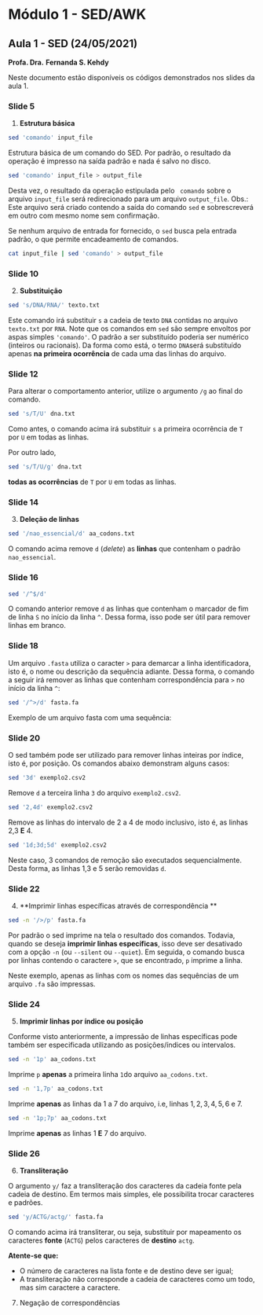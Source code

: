# Módulo 1 - SED/AWK

## Aula 1 - SED  (24/05/2021)

**Profa. Dra.** **Fernanda S. Kehdy**

Neste documento estão disponíveis os códigos demonstrados nos slides da aula 1.

### Slide 5

1. **Estrutura básica**

```bash
sed 'comando' input_file
```

Estrutura básica de um comando do SED. Por padrão, o resultado da operação é impresso na saída padrão e nada é salvo no disco.

```bash
sed 'comando' input_file > output_file
```

Desta vez, o resultado da operação estipulada pelo ` comando` sobre o arquivo `input_file` será redirecionado para um arquivo `output_file`. Obs.: Este arquivo será criado contendo a saída do comando `sed` e sobrescreverá em outro com mesmo nome sem confirmação. 

Se nenhum arquivo de entrada for fornecido, o `sed` busca pela entrada padrão, o que permite encadeamento de comandos. 

```bash
cat input_file | sed 'comando' > output_file
```

### Slide 10

2. **Substituição**

```bash
sed 's/DNA/RNA/' texto.txt
```

Este comando irá substituir `s` a cadeia de texto `DNA` contidas no arquivo `texto.txt` por `RNA`. 
Note que os comandos em `sed` são sempre envoltos por aspas simples `'comando'`. 
O padrão a ser substituído poderia ser numérico (inteiros ou racionais).
Da forma como está, o termo `DNA`será substituído apenas **na primeira ocorrência** de cada uma das linhas do arquivo.

### Slide 12

Para alterar o comportamento anterior, utilize o argumento `/g` ao final do comando.

```bash
sed 's/T/U' dna.txt
```


Como antes, o comando acima irá substituir `s` a primeira ocorrência de `T` por `U` em todas as linhas.

Por outro lado,

```bash
sed 's/T/U/g' dna.txt
```

**todas as ocorrências** de `T` por `U` em todas as linhas.

### Slide 14

3. **Deleção de linhas**

```bash
sed '/nao_essencial/d' aa_codons.txt
```

O comando acima remove `d` (*delete*) as **linhas** que contenham o padrão `nao_essencial`. 

### Slide 16

```bash
sed '/^$/d'
```

O comando anterior remove `d`  as linhas que contenham o marcador de fim de linha `S` no início da linha `^`. Dessa forma, isso pode ser útil para remover linhas em branco.

### Slide 18

Um arquivo `.fasta` utiliza o caracter `>` para demarcar a linha identificadora, isto é, o nome ou descrição da sequência adiante. Dessa forma, o comando a seguir irá remover as linhas que contenham correspondência para `>` no início da linha `^`:

```bash
sed '/^>/d' fasta.fa
```

Exemplo de um arquivo fasta com uma sequência:

### Slide 20

O sed também pode ser utilizado para remover linhas inteiras por índice, isto é, por posição.
Os comandos abaixo demonstram alguns casos:

```bash
sed '3d' exemplo2.csv2
```

Remove `d` a terceira linha `3` do arquivo `exemplo2.csv2`.

```bash
sed '2,4d' exemplo2.csv2
```

Remove as linhas do intervalo de 2 a 4 de modo inclusivo, isto é, as linhas 2,3 **E** 4.

```bash
sed '1d;3d;5d' exemplo2.csv2
```

Neste caso, 3 comandos de remoção são executados sequencialmente. Desta forma, as linhas 1,3 e 5 serão removidas `d`. 

### Slide 22

4. **Imprimir linhas específicas através de correspondência **  

```bash
sed -n '/>/p' fasta.fa
```

Por padrão o sed imprime na tela o resultado dos comandos. Todavia, quando se deseja **imprimir linhas específicas**, isso deve ser desativado com a opção `-n` (ou `--silent` ou `--quiet`). Em seguida, o comando busca por linhas contendo o caractere `>`, que se encontrado, `p` imprime a linha.

Neste exemplo, apenas as linhas com os nomes das sequências de um arquivo `.fa` são impressas.

### Slide 24

5. **Imprimir linhas por índice ou posição**

Conforme visto anteriormente, a impressão de linhas específicas pode também ser especificada utilizando as posições/índices ou intervalos.

```bash
sed -n '1p' aa_codons.txt
```

Imprime `p` **apenas** a primeira linha `1`do arquivo `aa_codons.txt`.

```bash
sed -n '1,7p' aa_codons.txt
```

  Imprime **apenas** as linhas da 1 a 7 do arquivo, i.e, linhas ${1,2,3,4,5,6~\text{e}~7}$.

``` bash
sed -n '1p;7p' aa_codons.txt
```

 Imprime **apenas** as linhas 1 **E** 7 do arquivo.

### Slide 26

6. **Transliteração**

O argumento `y/` faz a transliteração dos caracteres da cadeia fonte pela cadeia de destino. Em termos mais simples, ele possibilita trocar caracteres e padrões.

```bash
sed 'y/ACTG/actg/' fasta.fa
```

O comando acima irá transliterar, ou seja, substituir por mapeamento os caracteres **fonte** (`ACTG`) pelos caracteres de **destino** `actg`.  

**Atente-se que:**

*  O número de caracteres na lista fonte e de destino deve ser igual;
* A transliteração não corresponde a cadeia de caracteres como um todo, mas sim caractere a caractere.

7. Negação de correspondências



